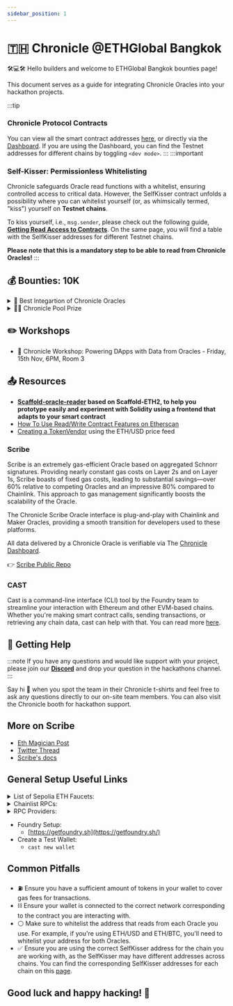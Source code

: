 ```yaml
---
sidebar_position: 1
---
```


# 🇹🇭 Chronicle @ETHGlobal Bangkok

🛠️💻🛠️ Hello builders and welcome to ETHGlobal Bangkok bounties page! 

 This document serves as a guide for integrating Chronicle Oracles into your hackathon projects. 

:::tip
### Chronicle Protocol Contracts
You can view all the smart contract addresses [here](../../Developers/testnet.md), or directly via the [Dashboard](https://chroniclelabs.org/dashboard). If you are using the Dashboard, you can find the Testnet addresses for different chains by toggling `<dev mode>`.
:::
:::important
### Self-Kisser: Permissionless Whitelisting

Chronicle safeguards Oracle read functions with a whitelist, ensuring controlled access to critical data. However, the SelfKisser contract unfolds a possibility where you can whitelist yourself (or, as whimsically termed, "kiss") yourself on **Testnet chains**.

To kiss yourself, i.e., `msg.sender`, please check out the following guide, **[Getting Read Access to Contracts](../Developers/Guides/whitelistAddress.md)**. On the same page, you will find a table with the SelfKisser addresses for different Testnet chains.


**Please note that this is a mandatory step to be able to read from Chronicle Oracles!**
:::


## 💰 Bounties: 10K 

<details>
<summary> 🧩 Best Integartion of Chronicle Oracles </summary>

### 🧩 Best Integration of Chronicle Protocol ⸺ $6,500

Use Chronicle Oracles to power up your DApp! You can utilize any of the oracles provided on the [Dashboard](https://chroniclelabs.org/dashboard/oracles) across any of the 10 chains where Chronicle is live.

- 🥇 1st: $3000
- 🥈 2nd: $2000
- 🥉 3rd: $1000
- 🏅 4th: $500

### 📜 Qualification rules:

🛠️ Your project must read from a Chronicle oracle and then make a state change on a blockchain.
🏁 Make sure to include the following in your project submission:
 -  A public demo URL to your deployed project that judges can test.
 - A short video that demonstrates your submission (approximately 2-3 minutes).
 - A public GitHub repository with the code.
 - Complete the 2-min Builder Feedback Form: https://forms.gle/EZiu96gfhBBnwuAQ8

### 🎯 Judging Criteria
- Code quality - well organized and readable code will score higher.
- Documentation - the better the documentation the higher the score.
- Extensibility - how easy can a developer use this to build out their own idea?
- DX - does the project provide a high quality developer experience?
- UI/UX - Projects with an intuitive UI will score higher.

### 🏁 Assets to submit:

Make sure to include the following in your project submission:

    1. A public demo URL to your deployed project that judges can test.
    2. A short video that demonstrates your submission (approximately 2-3 minutes).
    3. A public GitHub repository with the code. 
    4. Complete the [Builder Feedback Form](https://forms.gle/SvcS5FsRDjDd5crA7).

</details>

<details>
<summary>🏊‍♂️ Chronicle Pool Prize</summary>


## 🏊‍♂️ Chronicle Pool Prize ⸺ $3,500

Integrate Chronicle Oracles into your project to qualify for the Chronicle Pool Prize. The Pool Prize will be evenly distributed to all projects that integrate Chronicle Oracles (excluding those that win a separate prize from Chronicle).



### 📜 Qualification rules:
Projects must demonstrate a good-faith effort to integrate Chronicle Oracles to be eligible for the Pool Prize. This is a great add-on bounty as Chronicle is compatible with many chains (Ethereum, Arbitrum, Mantle, Polygon zkEVM, Gnosis Chain, zkSync, Base, Optimism, Scroll, Berachain).


### 🏁 Assets to submit:

 -  A public demo URL to your deployed project that judges can test.
 - A short video that demonstrates your submission (approximately 2-3 minutes).
 - A public GitHub repository with the code.
 - Complete the 2-min Builder Feedback Form: https://forms.gle/EZiu96gfhBBnwuAQ8


</details>

## ✏️ Workshops

- 🔌 Chronicle Workshop: Powering DApps with Data from Oracles - Friday, 15th Nov, 6PM, Room 3

## 📤 Resources


- **[Scaffold-oracle-reader](https://github.com/chronicleprotocol/scaffold-oracle-reader) based on Scaffold-ETH2, to help you prototype easily and experiment with Solidity using a frontend that adapts to your smart contract**
- [How To Use Read/Write Contract Features on Etherscan](https://info.etherscan.com/how-to-use-read-or-write-contract-features-on-etherscan/)
- [Creating a TokenVendor](https://github.com/biancabuzea200/TokenVendor) using the ETH/USD price feed


### Scribe

Scribe is an extremely gas-efficient Oracle based on aggregated Schnorr signatures. Providing nearly constant gas costs on Layer 2s and on Layer 1s, Scribe boasts of fixed gas costs, leading to substantial savings—over 60% relative to competing Oracles and an impressive 80% compared to Chainlink. This approach to gas management significantly boosts the scalability of the Oracle.

The Chronicle Scribe Oracle interface is plug-and-play with Chainlink and Maker Oracles, providing a smooth transition for developers used to these platforms.

All data delivered by a Chronicle Oracle is verifiable via The [Chronicle Dashboard](https://chroniclelabs.org/dashboard).

👉 [Scribe Public Repo](https://github.com/chronicleprotocol/scribe)

### CAST

Cast is a command-line interface (CLI) tool by the Foundry team to streamline your interaction with Ethereum and other EVM-based chains. Whether you're making smart contract calls, sending transactions, or retrieving any chain data, cast can help with that. You can read more [here](https://book.getfoundry.sh/reference/cast/cast).



## 🤝 Getting Help

:::note
If you have any questions and would like support with your project, please join our **[Discord](https://discord.com/invite/CjgvJ9EspJ)** and drop your question in the hackathons channel.
:::

Say hi 👋 when you spot the team in their Chronicle t-shirts and feel free to ask any questions directly to our on-site team members. You can also visit the Chronicle booth for hackathon support.

## More on Scribe
- [Eth Magician Post](https://ethereum-magicians.org/t/an-efficient-schnorr-multi-signature-implementation/15510)
- [Twitter Thread](https://twitter.com/merkleplant_eth/status/1693652385980379593)
- [Scribe's docs](https://github.com/chronicleprotocol/scribe/blob/main/docs/Scribe.md)

## General Setup Useful Links

<details>
<summary>List of Sepolia ETH Faucets:</summary>

    
  - [https://cloud.google.com/application/web3/faucet/ethereum/sepolia](https://cloud.google.com/application/web3/faucet/ethereum/sepolia) - Does not require to have any funds on Mainnet
  - [https://www.alchemy.com/faucets/ethereum-sepolia](https://www.alchemy.com/faucets/ethereum-sepolia)
  - [https://ethglobal.com/faucet](https://ethglobal.com/faucet) - Faucets for different Testnet networks for various chains
  - [https://sepoliafaucet.com/](https://sepoliafaucet.com/)
  </details>

  <details>
<summary>Chainlist RPCs:</summary>

  - [Sepolia](https://chainlist.org/chain/11155111)
  - [Gnosis Mainnet](https://chainlist.org/chain/100)
  - [Mantle Testnet](https://chainlist.org/chain/5003)
  - [Scroll-Sepolia](https://chainlist.org/chain/534351)
  - [Polygon testnet-ZKEVM-mango](https://chainlist.org/chain/1442)

  </details>


<details>
<summary>RPC Providers:</summary>

  - [drpc.org](https://drpc.org/)
  - [nodies](https://www.nodies.app/)
  - [grove](https://www.grove.city/)
  - [blast api](https://blastapi.io/)
  - [ankr](https://www.ankr.com/rpc/)
</details>


- Foundry Setup:
  - [https://getfoundry.sh](https://getfoundry.sh/)
- Create a Test Wallet:
  - `cast new wallet`


## Common Pitfalls

- ⛽️ Ensure you have a sufficient amount of tokens in your wallet to cover gas fees for transactions.
- ⛓️ Ensure your wallet is connected to the correct network corresponding to the contract you are interacting with.
- ⚪️ Make sure to whitelist the address that reads from each Oracle you use. For example, if you're using ETH/USD and ETH/BTC, you'll need to whitelist your address for both Oracles.
- ✅ Ensure you are using the correct SelfKisser address for the chain you are working with, as the SelfKisser may have different addresses across chains. You can find the corresponding SelfKisser addresses for each chain on this 
[page](../Developers/testnet). 


## Good luck and happy hacking! 🧙
